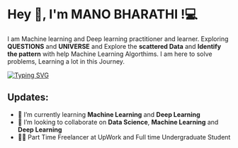 # Hey 👋, I'm MANO BHARATHI !:computer:

I am Machine learning and Deep learning practitioner and learner. Exploring  **QUESTIONS** and  **UNIVERSE** and Explore the **scattered Data** and **Identify the pattern** with help Machine Learning Algorthims. I am here to solve problems, Learning a lot in this Journey.

<a href="https://git.io/typing-svg"><img src="https://readme-typing-svg.demolab.com?font=Fira+Code&pause=1000&color=16FD23&width=435&lines=Artificial+Intelligence+Enthusiast;Learn%2C+Collaborate+and+Help+others;Looking+for+ML+Engineer+Role" alt="Typing SVG" /></a>





## Updates:
- 🌱 I’m currently learning  **Machine Learning** and **Deep Learning**
- 👯 I’m looking to collaborate on **Data Science**, **Machine Learning** and **Deep Learning**
- 🧑‍💻 Part Time Freelancer at UpWork and Full time Undergraduate Student


<!--[![Top Langs](https://github-readme-stats.vercel.app/api/top-langs/?username=ManoBharathi890)](https://github.com/ManoBharathi890/github-readme-stats)-->


<!--
**ManoBharathi890/ManoBharathi890** is a ✨ _special_ ✨ repository because its `README.md` (this file) appears on your GitHub profile.

Here are some ideas to get you started:

- 🔭 I’m currently working on ...
- 🌱 I’m currently learning ...
- 👯 I’m looking to collaborate on ...
- 🤔 I’m looking for help with ...
- 💬 Ask me about ...
- 📫 How to reach me: ...
- 😄 Pronouns: ...
- ⚡ Fun fact: ...
-->

